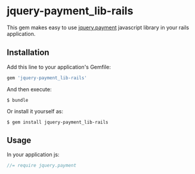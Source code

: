 # jquery-payment_lib-rails

This gem makes easy to use [jquery.payment](https://github.com/stripe/jquery.payment) javascript library in your rails application.

## Installation

Add this line to your application's Gemfile:

```ruby
gem 'jquery-payment_lib-rails'
```

And then execute:

    $ bundle

Or install it yourself as:

    $ gem install jquery-payment_lib-rails

## Usage

In your application js:

```js
//= require jquery.payment
